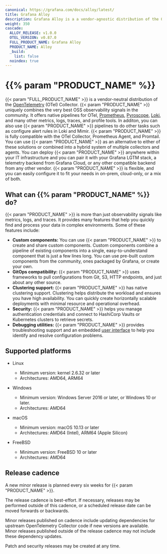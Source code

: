 ```yaml
---
canonical: https://grafana.com/docs/alloy/latest/
title: Grafana Alloy
description: Grafana Alloy is a a vendor-agnostic distribution of the OTel Collector
weight: 350
cascade:
  ALLOY_RELEASE: v1.0.0
  OTEL_VERSION: v0.87.0
  FULL_PRODUCT_NAME: Grafana Alloy
  PRODUCT_NAME: Alloy
  _build:
    list: false
  noindex: true
---
```


# {{% param "PRODUCT_NAME" %}}

{{< param "FULL_PRODUCT_NAME" >}} is a vendor-neutral distribution of the [OpenTelemetry][] (OTel) Collector.
{{< param "PRODUCT_NAME" >}} uniquely combines the very best OSS observability signals in the community.
It offers native pipelines for OTel, [Prometheus][], [Pyroscope][], [Loki][], and many other metrics, logs, traces, and profile tools.
In additon, you can also use {{< param "PRODUCT_NAME" >}} pipelines to do other tasks such as configure alert rules in Loki and Mimir.
{{< param "PRODUCT_NAME" >}} is fully compatible with the OTel Collector, Prometheus Agent, and Promtail.
You can use {{< param "PRODUCT_NAME" >}} as an alternative to either of these solutions or combined into a hybrid system of multiple collectors and agents.
You can deploy {{< param "PRODUCT_NAME" >}} anywhere within your IT infrastructure and you can pair it with your Grafana LGTM stack, a telemetry backend from Grafana Cloud, or any other compatible backend from any other vendor.
{{< param "PRODUCT_NAME" >}} is flexible, and you can easily configure it to fit your needs in on-prem, cloud-only, or a mix of both.

## What can {{% param "PRODUCT_NAME" %}} do?

{{< param "PRODUCT_NAME" >}} is more than just observability signals like metrics, logs, and traces. It provides many features that help you quickly find and process your data in complex environments.
Some of these features include:

* **Custom components:** You can use {{< param "PRODUCT_NAME" >}} to create and share custom components.
  Custom components combine a pipeline of existing components into a single, easy-to-understand component that is just a few lines long.
  You can use pre-built custom components from the community, ones packaged by Grafana, or create your own.
* **GitOps compatibility:** {{< param "PRODUCT_NAME" >}} uses frameworks to pull configurations from Git, S3, HTTP endpoints, and just about any other source.
* **Clustering support:** {{< param "PRODUCT_NAME" >}} has native clustering support.
  Clustering helps distribute the workload and ensures you have high availability.
  You can quickly create horizontally scalable deployments with minimal resource and operational overhead.
* **Security:** {{< param "PRODUCT_NAME" >}} helps you manage authentication credentials and connect to HashiCorp Vaults or Kubernetes clusters to retrieve secrets.
* **Debugging utilities:** {{< param "PRODUCT_NAME" >}} provides troubleshooting support and an embedded [user interface][UI] to help you identify and resolve configuration problems.

## Supported platforms

* Linux

  * Minimum version: kernel 2.6.32 or later
  * Architectures: AMD64, ARM64

* Windows

  * Minimum version: Windows Server 2016 or later, or Windows 10 or later.
  * Architectures: AMD64

* macOS

  * Minimum version: macOS 10.13 or later
  * Architectures: AMD64 (Intel), ARM64 (Apple Silicon)

* FreeBSD

  * Minimum version: FreeBSD 10 or later
  * Architectures: AMD64

## Release cadence

A new minor release is planned every six weeks for {{< param "PRODUCT_NAME" >}}.

The release cadence is best-effort.
If necessary, releases may be performed outside of this cadence, or a scheduled release date can be moved forwards or backwards.

Minor releases published on cadence include updating dependencies for upstream OpenTelemetry Collector code if new versions are available.
Minor releases published outside of the release cadence may not include these dependency updates.

Patch and security releases may be created at any time.

[OpenTelemetry]: https://opentelemetry.io/ecosystem/distributions/
[Prometheus]: https://prometheus.io
[Loki]: https://github.com/grafana/loki
[Grafana]: https://github.com/grafana/grafana
[Tempo]: https://github.com/grafana/tempo
[Mimir]: https://github.com/grafana/mimir
[Pyroscope]: https://github.com/grafana/pyroscope
[UI]: ./tasks/debug/#alloy-ui
